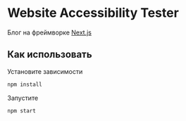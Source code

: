 # Website Accessibility Tester

Блог на фреймворке [Next.js](https://nextjs.org/)

## Как использовать

Установите зависимости

```bash
npm install
```

Запустите

```bash
npm start
```
